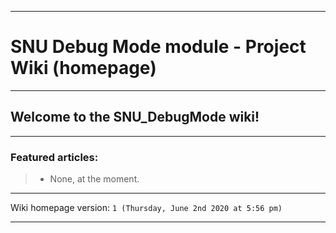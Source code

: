 
***

# SNU Debug Mode module - Project Wiki (homepage)

***

## Welcome to the SNU_DebugMode wiki!

***

### Featured articles:

> * None, at the moment.

***

Wiki homepage version: `1 (Thursday, June 2nd 2020 at 5:56 pm)`

***
